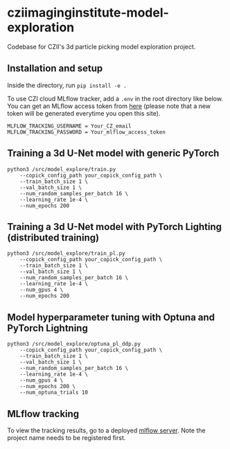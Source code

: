 # cziimaginginstitute-model-exploration
Codebase for CZII's 3d particle picking model exploration project.

## Installation and setup
Inside the directory, run `pip install -e .` 

To use CZI cloud MLflow tracker, add a `.env` in the root directory like below. You can get an MLflow access token from [here](https://mlflow.cw.use4-prod.si.czi.technology/api/2.0/mlflow/users/access-token) (please note that a new token will be generated everytime you open this site).
```
MLFLOW_TRACKING_USERNAME = Your_CZ_email
MLFLOW_TRACKING_PASSWORD = Your_mlflow_access_token
```

## Training a 3d U-Net model with generic PyTorch  
```
python3 /src/model_explore/train.py 
    --copick_config_path your_copick_config_path \
    --train_batch_size 1 \
    --val_batch_size 1 \
    --num_random_samples_per_batch 16 \
    --learning_rate 1e-4 \
    --num_epochs 200
```

## Training a 3d U-Net model with PyTorch Lighting (distributed training)
```
python3 /src/model_explore/train_pl.py 
    --copick_config_path your_copick_config_path \
    --train_batch_size 1 \
    --val_batch_size 1 \
    --num_random_samples_per_batch 16 \
    --learning_rate 1e-4 \
    --num_gpus 4 \
    --num_epochs 200 
```

## Model hyperparameter tuning with Optuna and PyTorch Lightning 
```
python3 /src/model_explore/optuna_pl_ddp.py 
    --copick_config_path your_copick_config_path \
    --train_batch_size 1 \
    --val_batch_size 1 \
    --num_random_samples_per_batch 16 \
    --learning_rate 1e-4 \
    --num_gpus 4 \
    --num_epochs 200 \
    --num_optuna_trials 10 
```

## MLflow tracking 
To view the tracking results, go to a deployed [mlflow server](https://mlflow.cw.use4-prod.si.czi.technology/). Note the project name needs to be registered first.